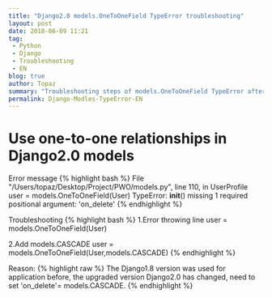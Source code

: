 ```yaml
---
title: "Django2.0 models.OneToOneField TypeError troubleshooting"
layout: post
date: 2018-06-09 11:21
tag:
 - Python
 - Django
 - Troubleshooting
 - EN
blog: true
author: Topaz
summary: "Troubleshooting steps of models.OneToOneField TypeError after migrating Django 1.8 to Django 2.0. "
permalink: Django-Modles-TypeError-EN
---
```

<h1 class="title"> Use one-to-one relationships in Django2.0 models </h1>

Error message
{% highlight bash %}
 File "/Users/topaz/Desktop/Project/PWO/models.py", line 110, in UserProfile
 user = models.OneToOneField(User)
 TypeError: __init__() missing 1 required positional argument: 'on_delete'
{% endhighlight %}

Troubleshooting
{% highlight bash %}
 1.Error throwing line
 user = models.OneToOneField(User)

 2.Add models.CASCADE
 user = models.OneToOneField(User,models.CASCADE)
{% endhighlight %}

Reason:
{% highlight raw %}
 The Django1.8 version was used for application before, the upgraded version Django2.0 has changed, need to set 'on_delete'= models.CASCADE.
{% endhighlight %}
